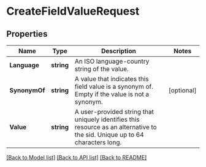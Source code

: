 # CreateFieldValueRequest

## Properties

Name | Type | Description | Notes
------------ | ------------- | ------------- | -------------
**Language** | **string** | An ISO language-country string of the value. | 
**SynonymOf** | **string** | A value that indicates this field value is a synonym of. Empty if the value is not a synonym. | [optional] 
**Value** | **string** | A user-provided string that uniquely identifies this resource as an alternative to the sid. Unique up to 64 characters long. | 

[[Back to Model list]](../README.md#documentation-for-models) [[Back to API list]](../README.md#documentation-for-api-endpoints) [[Back to README]](../README.md)


